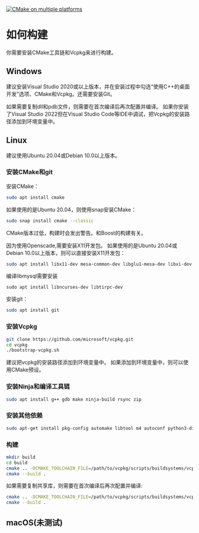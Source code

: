 ﻿[![CMake on multiple platforms](https://github.com/hsmbanlance/HsBaSlicer/actions/workflows/cmake-multi-platform.yml/badge.svg)](https://github.com/hsmbanlance/HsBaSlicer/actions/workflows/cmake-multi-platform.yml)

# 如何构建

你需要安装CMake工具链和Vcpkg来进行构建。

## Windows

建议安装Visual Studio 2020或以上版本，并在安装过程中勾选“使用C++的桌面开发”选项、CMake和Vcpkg。还需要安装Git。

如果需要复制dll和pdb文件，则需要在首次编译后再次配置并编译。
如果你安装了Visual Studio 2022但在Visual Studio Code等IDE中调试，把Vcpkg的安装路径添加到环境变量中。

## Linux

建议使用Ubuntu 20.04或Debian 10.0以上版本。

### 安装CMake和git

安装CMake：

```bash
sudo apt install cmake
```

如果使用的是Ubuntu 20.04，则使用snap安装CMake：

```bash
sudo snap install cmake --classic
```

CMake版本过低，构建时会发出警告。和Boost的构建有关。

因为使用Openscade,需要安装X11开发包。
如果使用的是Ubuntu 20.04或Debian 10.0以上版本，则可以直接安装X11开发包：
```bash
sudo apt install libx11-dev mesa-common-dev libglu1-mesa-dev libxi-dev libxmu-dev libxmu-headers
```
编译libmysql需要安装
```
sudo apt install libncurses-dev libtirpc-dev
```

安装git：

```bash
sudo apt install git
```

### 安装Vcpkg

```bash
git clone https://github.com/microsoft/vcpkg.git
cd vcpkg
./bootstrap-vcpkg.sh
```

建议把vcpkg的安装路径添加到环境变量中。
如果添加到环境变量中，则可以使用CMake预设。

### 安装Ninja和编译工具链

```bash
sudo apt install g++ gdb make ninja-build rsync zip
```

### 安装其他依赖

```bash
sudo apt-get install pkg-config automake libtool m4 autoconf python3-distutils libx11-dev mesa-common-dev
```

### 构建

```bash
mkdir build
cd build
cmake .. -DCMAKE_TOOLCHAIN_FILE=/path/to/vcpkg/scripts/buildsystems/vcpkg.cmake
cmake --build .
```

如果需要复制共享库，则需要在首次编译后再次配置并编译:

```bash
cmake .. -DCMAKE_TOOLCHAIN_FILE=/path/to/vcpkg/scripts/buildsystems/vcpkg.cmake -DBUILD_SHARED_LIBS=ON
cmake --build .
```

## macOS(未测试)
